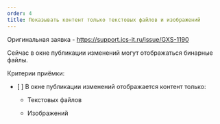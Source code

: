 ```yaml
---
order: 4
title: Показывать контент только текстовых файлов и изображений
---
```


Оригинальная заявка - <https://support.ics-it.ru/issue/GXS-1190>

Сейчас в окне публикации изменений могут отображаться бинарные файлы.

Критерии приёмки:

-  \[ \] В окне публикации изменений отображается контент только:

   -  Текстовых файлов

   -  Изображений